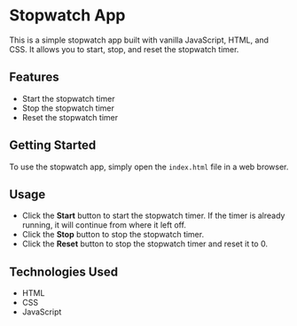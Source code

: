 # Stopwatch App

This is a simple stopwatch app built with vanilla JavaScript, HTML, and CSS. It allows you to start, stop, and reset the stopwatch timer.

## Features

- Start the stopwatch timer
- Stop the stopwatch timer
- Reset the stopwatch timer

## Getting Started

To use the stopwatch app, simply open the `index.html` file in a web browser.

## Usage

- Click the **Start** button to start the stopwatch timer. If the timer is already running, it will continue from where it left off.
- Click the **Stop** button to stop the stopwatch timer.
- Click the **Reset** button to stop the stopwatch timer and reset it to 0.

## Technologies Used

- HTML
- CSS
- JavaScript
